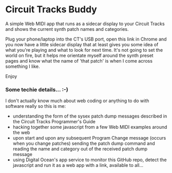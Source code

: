 # Circuit Tracks Buddy
A simple Web MIDI app that runs as a sidecar display to your Circuit Tracks and shows the current synth patch names and categories.

Plug your phone/laptop into the CT's USB port, open this link in Chrome and you now have a little sidecar display that at least gives you some idea of what you're playing and what to look for next time.  It's not going to set the world on fire, but it helps me orientate myself around the synth preset pages and know what the name of 'that patch' is when I come across something I like.

Enjoy

### Some techie details... :-)
I don't actually know much about web coding or anything to do with software really so this is me:
- understanding the form of the sysex patch dump messages described in the Circuit Tracks Programmer's Guide
- hacking together some javascript from a few Web MIDI examples around the web
- upon start and upon any subsequent Program Change message (occurs when you change patches) sending the patch dump command and reading the name and category out of the received patch dump message
- using Digital Ocean's app service to monitor this GitHub repo, detect the javascript and run it as a web app with a link, available to all...
